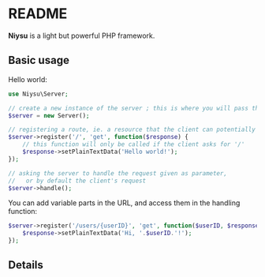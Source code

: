 README
======

**Niysu** is a light but powerful PHP framework.

Basic usage
-----------

Hello world:
```php
use Niysu\Server;

// create a new instance of the server ; this is where you will pass the configuration file
$server = new Server();

// registering a route, ie. a resource that the client can potentially request
$server->register('/', 'get', function($response) {
	// this function will only be called if the client asks for '/'
	$response->setPlainTextData('Hello world!');
});

// asking the server to handle the request given as parameter,
//   or by default the client's request
$server->handle();
```

You can add variable parts in the URL, and access them in the handling function:
```php
$server->register('/users/{userID}', 'get', function($userID, $response) {
	$response->setPlainTextData('Hi, '.$userID.'!');
});
```


Details
-------

